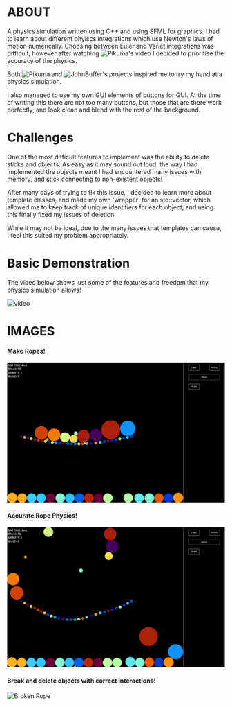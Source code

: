 # ABOUT

A physics simulation written using C++ and using SFML for graphics. I had to learn about different phyiscs integrations
 which use Newton's laws of motion numerically. Choosing between Euler and Verlet integrations was difficult, however after watching 
 ![Pikuma's video](https://www.youtube.com/watch?v=-GWTDhOQU6M) I decided to prioritise the accuracy of the physics. 

 Both ![Pikuma](https://www.youtube.com/@pikuma) and ![JohnBuffer's projects](https://github.com/johnBuffer) inspired me to 
 try my hand at a physics simulation.

 I also managed to use my own GUI elements of buttons for GUI. At the time of writing this there are not too many buttons, but those that are there 
 work perfectly, and look clean and blend with the rest of the background.

# Challenges

One of the most difficult features to implement was the ability to delete sticks and objects. As easy as it may sound out loud,
the way I had implemented the objects meant I had encountered many issues with memory, and stick connecting to non-existent objects!

After many days of trying to fix this issue, I decided to learn more about template classes, and made my own 'wrapper' for an 
std::vector, which allowed me to keep track of unique identifiers for each object, and using this finally fixed my issues of deletion.

While it may not be ideal, due to the many issues that templates can cause, I feel this suited my problem appropriately.

# Basic Demonstration 

The video below shows just some of the features and freedom that my physics simulation allows!

![video](img/vid.gif)


# IMAGES

#### Make Ropes!

![FixedRope](img/fixed.png)

#### Accurate Rope Physics!

![Fling Rope](img/fling.png)

#### Break and delete objects with correct interactions!

![Broken Rope](img/broke.png)
